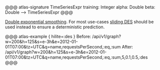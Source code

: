 @@@ atlas-signature
TimeSeriesExpr
training: Integer
alpha: Double
beta: Double
-->
TimeSeriesExpr
@@@

[Double exponential smoothing](../des.md). For most use-cases [sliding DES](sdes.md)
should be used instead to ensure a deterministic prediction.

@@@ atlas-example { hilite=:des }
Before: /api/v1/graph?w=200&h=125&s=e-3h&e=2012-01-01T07:00&tz=UTC&q=name,requestsPerSecond,:eq,:sum
After: /api/v1/graph?w=200&h=125&s=e-3h&e=2012-01-01T07:00&tz=UTC&q=name,requestsPerSecond,:eq,:sum,5,0.1,0.5,:des
@@@
